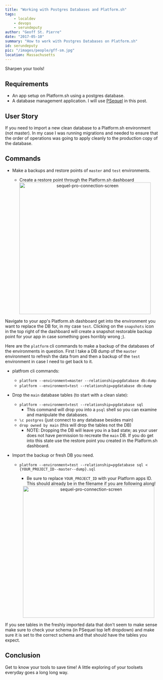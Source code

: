 ```yaml
---
title: "Working with Postgres Databases and Platform.sh"
tags:
    - localdev
    - devops
    - serundeputy
author: "Geoff St. Pierre"
date: "2017-05-10"
summary: "How to work with Postgres Databases on Platform.sh"
id: serundeputy
pic: "/images/people/gff-sm.jpg"
location: Massachusetts
---
```


Sharpen your tools!

Requirements
----

* An app setup on Platform.sh using a postgres database.
* A database management application. I will use <a href="http://www.psequel.com/">PSequel</a> in this post.

User Story
----

If you need to import a new clean database to a Platform.sh environment (not master). In my case I was running migrations and needed to ensure that the order of operations was going to apply cleanly to the production copy of the database.

Commands
----

* Make a backups and restore points of `master` and `test` environments.
  * Create a restore point through the Platform.sh dashboard

  <center>
    <img alt="sequel-pro-connection-screen" src="/images/articles/platform-restore-point.png" width="433" align="center" />
  </center>

Navigate to your app's Platform.sh dashboard get into the environment you want to replace the DB for, in my case `test`.  Clicking on the `snapshots` icon in the top right of the dashboard will create a snapshot restorable backup point for your app in case something goes horribly wrong ;).

Here are the `platform` cli commands to make a backup of the databases of the environments in question.  First I take a DB dump of the `master` environment to refresh the data from and then a backup of the `test` environment in case I need to get back to it.
* platfrom cli commands:
  * `platform --environment=master --relationship=pgdatabase db:dump`
  * `platform --environment=test --relationship=pgdatabase db:dump`

* Drop the `main` database tables (to start with a clean slate):
  * `platform --environment=test --relationship=pgdatabase sql`
    * This command will drop you into a `psql` shell so you can examine and manipulate the databases.
  * `\c postgres` (just connect to any database besides main)
  * `drop owned by main` (this will drop the tables not the DB)
    * NOTE: Dropping the DB will leave you in a bad state; as your user does not
    have permission to recreate the `main` DB.  If you do get into this state use
    the restore point you created in the Platform.sh dashboard.

* Import the backup or fresh DB you need.
  * `platform --environment=test --relationship=pgdatabase sql < {YOUR_PROJECT_ID--master--dump}.sql`
    * Be sure to replace `YOUR_PROJECT_ID` with your Platform apps ID.  This should already be in the filename if you are following along!

    <center>
      <img alt="sequel-pro-connection-screen" src="/images/articles/psequel-dropdown-schema.png" width="433" align="center" />
    </center>
If you see tables in the freshly imported data that don't seem to make sense make sure to check your schema
(in PSequel top left dropdown) and make sure it is set to the correct schema and that should
have the tables you expect.

Conclusion
----

Get to know your tools to save time!  A little exploring of your toolsets everyday goes a long long way.
